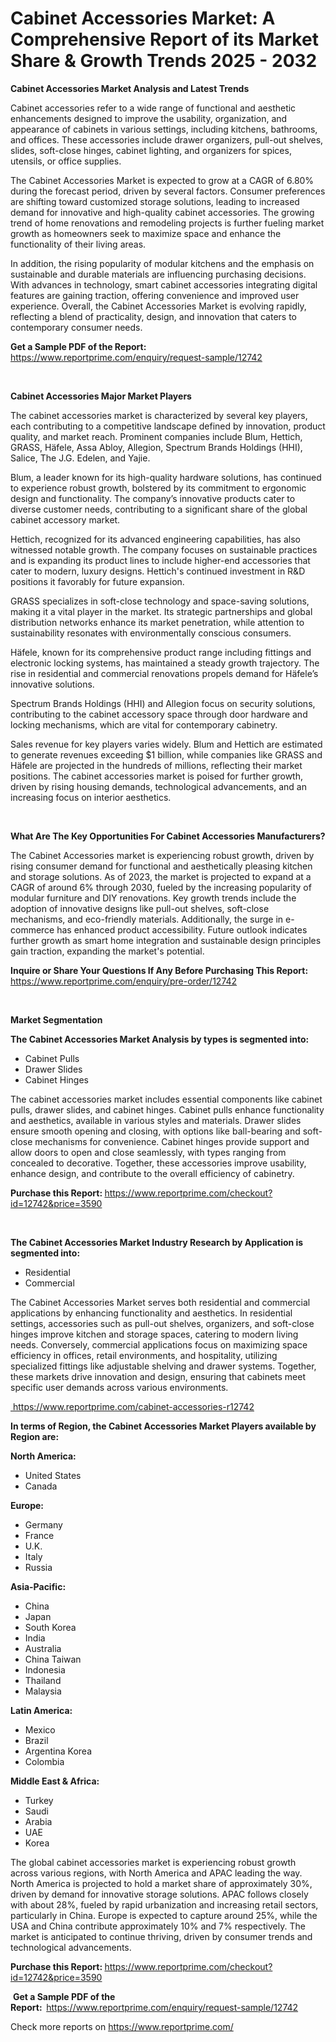 <p><h1>Cabinet Accessories Market: A Comprehensive Report of its Market Share & Growth Trends 2025 - 2032</h1></p><p><strong>Cabinet Accessories Market Analysis and Latest Trends</strong></p>
<p><p>Cabinet accessories refer to a wide range of functional and aesthetic enhancements designed to improve the usability, organization, and appearance of cabinets in various settings, including kitchens, bathrooms, and offices. These accessories include drawer organizers, pull-out shelves, slides, soft-close hinges, cabinet lighting, and organizers for spices, utensils, or office supplies.</p><p>The Cabinet Accessories Market is expected to grow at a CAGR of 6.80% during the forecast period, driven by several factors. Consumer preferences are shifting toward customized storage solutions, leading to increased demand for innovative and high-quality cabinet accessories. The growing trend of home renovations and remodeling projects is further fueling market growth as homeowners seek to maximize space and enhance the functionality of their living areas.</p><p>In addition, the rising popularity of modular kitchens and the emphasis on sustainable and durable materials are influencing purchasing decisions. With advances in technology, smart cabinet accessories integrating digital features are gaining traction, offering convenience and improved user experience. Overall, the Cabinet Accessories Market is evolving rapidly, reflecting a blend of practicality, design, and innovation that caters to contemporary consumer needs.</p></p>
<p><strong>Get a Sample PDF of the Report:&nbsp;</strong> <a href="https://www.reportprime.com/enquiry/request-sample/12742?utm_campaign=3071&utm_medium=2&utm_source=Github&utm_content=ia&utm_term=19032025&utm_id=cabinet-accessories">https://www.reportprime.com/enquiry/request-sample/12742</a></p>
<p>&nbsp;</p>
<p><strong>Cabinet Accessories Major Market Players</strong></p>
<p><p>The cabinet accessories market is characterized by several key players, each contributing to a competitive landscape defined by innovation, product quality, and market reach. Prominent companies include Blum, Hettich, GRASS, Häfele, Assa Abloy, Allegion, Spectrum Brands Holdings (HHI), Salice, The J.G. Edelen, and Yajie.</p><p>Blum, a leader known for its high-quality hardware solutions, has continued to experience robust growth, bolstered by its commitment to ergonomic design and functionality. The company’s innovative products cater to diverse customer needs, contributing to a significant share of the global cabinet accessory market.</p><p>Hettich, recognized for its advanced engineering capabilities, has also witnessed notable growth. The company focuses on sustainable practices and is expanding its product lines to include higher-end accessories that cater to modern, luxury designs. Hettich's continued investment in R&D positions it favorably for future expansion.</p><p>GRASS specializes in soft-close technology and space-saving solutions, making it a vital player in the market. Its strategic partnerships and global distribution networks enhance its market penetration, while attention to sustainability resonates with environmentally conscious consumers.</p><p>Häfele, known for its comprehensive product range including fittings and electronic locking systems, has maintained a steady growth trajectory. The rise in residential and commercial renovations propels demand for Häfele’s innovative solutions.</p><p>Spectrum Brands Holdings (HHI) and Allegion focus on security solutions, contributing to the cabinet accessory space through door hardware and locking mechanisms, which are vital for contemporary cabinetry.</p><p>Sales revenue for key players varies widely. Blum and Hettich are estimated to generate revenues exceeding $1 billion, while companies like GRASS and Häfele are projected in the hundreds of millions, reflecting their market positions. The cabinet accessories market is poised for further growth, driven by rising housing demands, technological advancements, and an increasing focus on interior aesthetics.</p></p>
<p>&nbsp;</p>
<p><strong>What Are The Key Opportunities For Cabinet Accessories Manufacturers?</strong></p>
<p><p>The Cabinet Accessories market is experiencing robust growth, driven by rising consumer demand for functional and aesthetically pleasing kitchen and storage solutions. As of 2023, the market is projected to expand at a CAGR of around 6% through 2030, fueled by the increasing popularity of modular furniture and DIY renovations. Key growth trends include the adoption of innovative designs like pull-out shelves, soft-close mechanisms, and eco-friendly materials. Additionally, the surge in e-commerce has enhanced product accessibility. Future outlook indicates further growth as smart home integration and sustainable design principles gain traction, expanding the market's potential.</p></p>
<p><strong>Inquire or Share Your Questions If Any Before Purchasing This Report:</strong> <a href="https://www.reportprime.com/enquiry/pre-order/12742?utm_campaign=3071&utm_medium=2&utm_source=Github&utm_content=ia&utm_term=19032025&utm_id=cabinet-accessories">https://www.reportprime.com/enquiry/pre-order/12742</a></p>
<p>&nbsp;</p>
<p><strong>Market Segmentation</strong></p>
<p><strong>The Cabinet Accessories Market Analysis by types is segmented into:</strong></p>
<p><ul><li>Cabinet Pulls</li><li>Drawer Slides</li><li>Cabinet Hinges</li></ul></p>
<p><p>The cabinet accessories market includes essential components like cabinet pulls, drawer slides, and cabinet hinges. Cabinet pulls enhance functionality and aesthetics, available in various styles and materials. Drawer slides ensure smooth opening and closing, with options like ball-bearing and soft-close mechanisms for convenience. Cabinet hinges provide support and allow doors to open and close seamlessly, with types ranging from concealed to decorative. Together, these accessories improve usability, enhance design, and contribute to the overall efficiency of cabinetry.</p></p>
<p><strong>Purchase this Report:&nbsp;</strong><a href="https://www.reportprime.com/checkout?id=12742&price=3590&utm_campaign=3071&utm_medium=2&utm_source=Github&utm_content=ia&utm_term=19032025&utm_id=cabinet-accessories">https://www.reportprime.com/checkout?id=12742&price=3590</a></p>
<p>&nbsp;</p>
<p><strong>The Cabinet Accessories Market Industry Research by Application is segmented into:</strong></p>
<p><ul><li>Residential</li><li>Commercial</li></ul></p>
<p><p>The Cabinet Accessories Market serves both residential and commercial applications by enhancing functionality and aesthetics. In residential settings, accessories such as pull-out shelves, organizers, and soft-close hinges improve kitchen and storage spaces, catering to modern living needs. Conversely, commercial applications focus on maximizing space efficiency in offices, retail environments, and hospitality, utilizing specialized fittings like adjustable shelving and drawer systems. Together, these markets drive innovation and design, ensuring that cabinets meet specific user demands across various environments.</p></p>
<p><a href="https://www.reportprime.com/cabinet-accessories-r12742?utm_campaign=3071&utm_medium=2&utm_source=Github&utm_content=ia&utm_term=19032025&utm_id=cabinet-accessories">&nbsp;https://www.reportprime.com/cabinet-accessories-r12742</a></p>
<p><strong>In terms of Region, the Cabinet Accessories Market Players available by Region are:</strong></p>
<p>
    <p> <strong> North America: </strong>
        <ul>
            <li>United States</li>
            <li>Canada</li>
        </ul>
        </p> 
    <p> <strong> Europe: </strong>
        <ul>
            <li>Germany</li>
            <li>France</li>
            <li>U.K.</li>
            <li>Italy</li>
            <li>Russia</li>
        </ul>
        </p> 
    <p> <strong> Asia-Pacific: </strong>
        <ul>
            <li>China</li>
            <li>Japan</li>
            <li>South Korea</li>
            <li>India</li>
            <li>Australia</li>
            <li>China Taiwan</li>
            <li>Indonesia</li>
            <li>Thailand</li>
            <li>Malaysia</li>
        </ul>
        </p> 
    <p> <strong> Latin America: </strong>
        <ul>
            <li>Mexico</li>
            <li>Brazil</li>
            <li>Argentina Korea</li>
            <li>Colombia</li>
        </ul>
        </p> 
    <p> <strong> Middle East & Africa: </strong>
        <ul>
            <li>Turkey</li>
            <li>Saudi</li>
            <li>Arabia</li>
            <li>UAE</li>
            <li>Korea</li>
        </ul>
    </p>
    </p>
<p><p>The global cabinet accessories market is experiencing robust growth across various regions, with North America and APAC leading the way. North America is projected to hold a market share of approximately 30%, driven by demand for innovative storage solutions. APAC follows closely with about 28%, fueled by rapid urbanization and increasing retail sectors, particularly in China. Europe is expected to capture around 25%, while the USA and China contribute approximately 10% and 7% respectively. The market is anticipated to continue thriving, driven by consumer trends and technological advancements.</p></p>
<p><strong>Purchase this Report: </strong><a href="https://www.reportprime.com/checkout?id=12742&price=3590&utm_campaign=3071&utm_medium=2&utm_source=Github&utm_content=ia&utm_term=19032025&utm_id=cabinet-accessories">https://www.reportprime.com/checkout?id=12742&price=3590</a></p>
<p>&nbsp;<strong>Get a Sample PDF of the Report:&nbsp;&nbsp;</strong><a href="https://www.reportprime.com/enquiry/request-sample/12742?utm_campaign=3071&utm_medium=2&utm_source=Github&utm_content=ia&utm_term=19032025&utm_id=cabinet-accessories">https://www.reportprime.com/enquiry/request-sample/12742</a></p>
<p><strong></strong></p>
<p>Check more reports on <a href="https://www.reportprime.com/?utm_campaign=3071&utm_medium=2&utm_source=Github&utm_content=ia&utm_term=19032025&utm_id=cabinet-accessories">https://www.reportprime.com/</a></p>